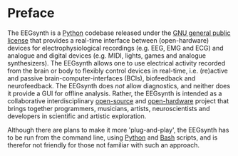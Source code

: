 # Preface

The EEGsynth is a [Python](https://www.python.org/) codebase released under the 
[GNU general public license]( https://en.wikipedia.org/wiki/GNU_General_Public_License) 
that provides a real-time interface between (open-hardware) devices for electrophysiological recordings (e.g. EEG, EMG and ECG) 
and analogue and digital devices (e.g. MIDI, lights, games and analogue synthesizers).
The EEGsynth allows one to use electrical activity recorded from the brain or body to flexibly control devices in 
real-time, i.e. (re)active and passive brain-computer-interfaces (BCIs), biofeedback and neurofeedback. 
The EEGsynth does *not* allow diagnostics, and neither does it provide a GUI for offline analysis. 
Rather, the EEGsynth is intended as a collaborative interdisciplinary 
[open-source](https://opensource.com/open-source-way) 
and [open-hardware](https://opensource.com/resources/what-open-hardware) project that brings together programmers, 
musicians, artists, neuroscientists and developers in scientific and artistic exploration.

Although there are plans to make it more 'plug-and-play', the EEGsynth has to be run from the command line, 
using [Python](https://www.python.org/) and [Bash](https://en.wikipedia.org/wiki/Bash_%28Unix_shell%29) scripts, 
and is therefor not friendly for those not familiar with such an approach.

